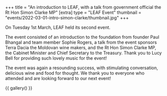 +++
title = "An introduction to LEAF, with a talk from government official the Rt Hon Simon Clarke MP"
[extra]
type = "LEAF Event"
thumbnail = "events/2022-03-01-intro-simon-clarke/thumbnail.jpg"
+++

On Tuesday 1st March, LEAF held its second event.

The event consisted of an introduction to the foundation from founder Paul Bhangal and team member Sophie Rogers, a talk from the event sponsors Terra Dacia the Moldovan wine makers, and the Rt Hon Simon Clarke MP, the Cabinet Minister and Chief Secretary to the Treasury. Thank you to Lucy Bell for providing such lovely music for the event!

<!-- more -->

The event was again a resounding success, with stimulating conversation, delicious wine and food for thought. We thank you to everyone who attended and are looking forward to our next event!

{{ gallery() }}
